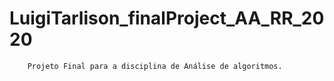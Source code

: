 # LuigiTarlison_finalProject_AA_RR_2020
        Projeto Final para a disciplina de Análise de algoritmos.
